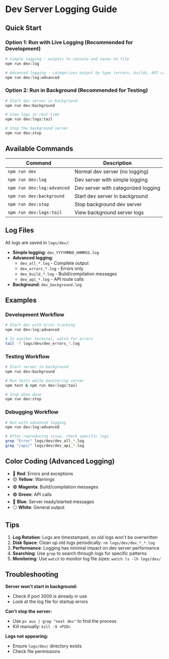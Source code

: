 # Dev Server Logging Guide

## Quick Start

### Option 1: Run with Live Logging (Recommended for Development)

```bash
# Simple logging - outputs to console and saves to file
npm run dev:log

# Advanced logging - categorizes output by type (errors, builds, API calls)
npm run dev:log:advanced
```

### Option 2: Run in Background (Recommended for Testing)

```bash
# Start dev server in background
npm run dev:background

# View logs in real-time
npm run dev:logs:tail

# Stop the background server
npm run dev:stop
```

## Available Commands

| Command | Description |
|---------|-------------|
| `npm run dev` | Normal dev server (no logging) |
| `npm run dev:log` | Dev server with simple logging |
| `npm run dev:log:advanced` | Dev server with categorized logging |
| `npm run dev:background` | Start dev server in background |
| `npm run dev:stop` | Stop background dev server |
| `npm run dev:logs:tail` | View background server logs |

## Log Files

All logs are saved in `logs/dev/`:

- **Simple logging**: `dev_YYYYMMDD_HHMMSS.log`
- **Advanced logging**:
  - `dev_all_*.log` - Complete output
  - `dev_errors_*.log` - Errors only
  - `dev_build_*.log` - Build/compilation messages
  - `dev_api_*.log` - API route calls
- **Background**: `dev_background.log`

## Examples

### Development Workflow

```bash
# Start dev with error tracking
npm run dev:log:advanced

# In another terminal, watch for errors
tail -f logs/dev/dev_errors_*.log
```

### Testing Workflow

```bash
# Start server in background
npm run dev:background

# Run tests while monitoring server
npm test & npm run dev:logs:tail

# Stop when done
npm run dev:stop
```

### Debugging Workflow

```bash
# Run with advanced logging
npm run dev:log:advanced

# After reproducing issue, check specific logs
grep "Error" logs/dev/dev_all_*.log
grep "/api/" logs/dev/dev_api_*.log
```

## Color Coding (Advanced Logging)

- 🔴 **Red**: Errors and exceptions
- 🟡 **Yellow**: Warnings
- 🟣 **Magenta**: Build/compilation messages  
- 🟢 **Green**: API calls
- 🔵 **Blue**: Server ready/started messages
- ⚪ **White**: General output

## Tips

1. **Log Rotation**: Logs are timestamped, so old logs won't be overwritten
2. **Disk Space**: Clean up old logs periodically: `rm logs/dev/dev_*_*.log`
3. **Performance**: Logging has minimal impact on dev server performance
4. **Searching**: Use `grep` to search through logs for specific patterns
5. **Monitoring**: Use `watch` to monitor log file sizes: `watch ls -lh logs/dev/`

## Troubleshooting

**Server won't start in background:**
- Check if port 3000 is already in use
- Look at the log file for startup errors

**Can't stop the server:**
- Use `ps aux | grep "next dev"` to find the process
- Kill manually: `kill -9 <PID>`

**Logs not appearing:**
- Ensure `logs/dev/` directory exists
- Check file permissions